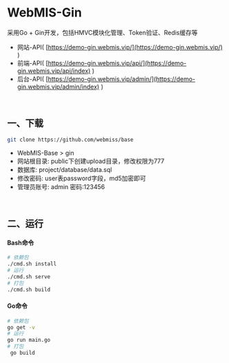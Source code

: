 # WebMIS-Gin
采用Go + Gin开发，包括HMVC模块化管理、Token验证、Redis缓存等
- 网站-API( [https://demo-gin.webmis.vip/](https://demo-gin.webmis.vip/) )
- 前端-API( [https://demo-gin.webmis.vip/api/](https://demo-gin.webmis.vip/api/index) )
- 后台-API( [https://demo-gin.webmis.vip/admin/](https://demo-gin.webmis.vip/admin/index) )

<br/>

## 一、下载
```bash
git clone https://github.com/webmiss/base
```
- WebMIS-Base > gin
- 网站根目录: public下创建upload目录，修改权限为777
- 数据库: project/database/data.sql
- 修改密码: user表password字段，md5加密即可
- 管理员账号: admin 密码:123456

<br/>

## 二、运行
#### Bash命令
```bash
# 依赖包
./cmd.sh install
# 运行
./cmd.sh serve
# 打包
./cmd.sh build
```

#### Go命令
```bash
# 依赖包
go get -v
# 运行
go run main.go
# 打包
 go build
```

<br/><br/>